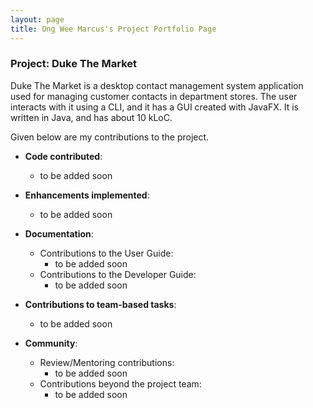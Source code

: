 ```yaml
---
layout: page
title: Ong Wee Marcus's Project Portfolio Page
---
```


### Project: Duke The Market

Duke The Market is a desktop contact management system application 
used for managing customer contacts in department stores. The user interacts with it using a CLI, 
and it has a GUI created with JavaFX. It is written in Java, and has about 10 kLoC.

Given below are my contributions to the project.

* **Code contributed**: 
  * to be added soon

* **Enhancements implemented**:
  * to be added soon

* **Documentation**:
  * Contributions to the User Guide:
    * to be added soon
  * Contributions to the Developer Guide:
    * to be added soon

* **Contributions to team-based tasks**:
  * to be added soon

* **Community**:
    * Review/Mentoring contributions:
      * to be added soon
    * Contributions beyond the project team:
      * to be added soon
      
